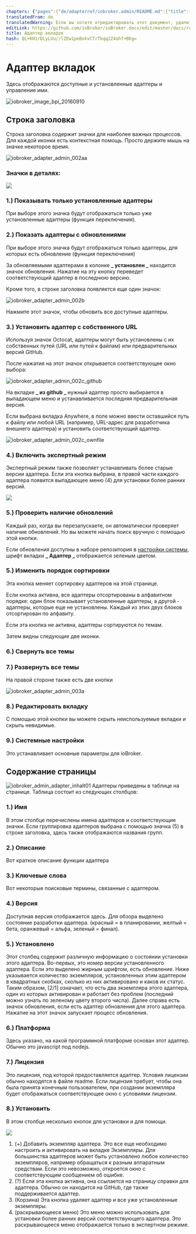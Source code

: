 ```yaml
---
chapters: {"pages":{"de/adapterref/iobroker.admin/README.md":{"title":{"de":"no title"},"content":"de/adapterref/iobroker.admin/README.md"},"de/adapterref/iobroker.admin/admin/tab-adapters.md":{"title":{"de":"Der Reiter Adapter"},"content":"de/adapterref/iobroker.admin/admin/tab-adapters.md"},"de/adapterref/iobroker.admin/admin/tab-instances.md":{"title":{"de":"Der Reiter Instanzen"},"content":"de/adapterref/iobroker.admin/admin/tab-instances.md"},"de/adapterref/iobroker.admin/admin/tab-objects.md":{"title":{"de":"Der Reiter Objekte"},"content":"de/adapterref/iobroker.admin/admin/tab-objects.md"},"de/adapterref/iobroker.admin/admin/tab-states.md":{"title":{"de":"Der Reiter Zustände"},"content":"de/adapterref/iobroker.admin/admin/tab-states.md"},"de/adapterref/iobroker.admin/admin/tab-groups.md":{"title":{"de":"Der Reiter Gruppen"},"content":"de/adapterref/iobroker.admin/admin/tab-groups.md"},"de/adapterref/iobroker.admin/admin/tab-users.md":{"title":{"de":"Der Reiter Benutzer"},"content":"de/adapterref/iobroker.admin/admin/tab-users.md"},"de/adapterref/iobroker.admin/admin/tab-events.md":{"title":{"de":"Der Reiter Ereignisse"},"content":"de/adapterref/iobroker.admin/admin/tab-events.md"},"de/adapterref/iobroker.admin/admin/tab-hosts.md":{"title":{"de":"Der Reiter Hosts"},"content":"de/adapterref/iobroker.admin/admin/tab-hosts.md"},"de/adapterref/iobroker.admin/admin/tab-enums.md":{"title":{"de":"Der Reiter Aufzählungen"},"content":"de/adapterref/iobroker.admin/admin/tab-enums.md"},"de/adapterref/iobroker.admin/admin/tab-log.md":{"title":{"de":"Der Reiter Log"},"content":"de/adapterref/iobroker.admin/admin/tab-log.md"},"de/adapterref/iobroker.admin/admin/tab-system.md":{"title":{"de":"Die Systemeinstellungen"},"content":"de/adapterref/iobroker.admin/admin/tab-system.md"}}}
translatedFrom: de
translatedWarning: Если вы хотите отредактировать этот документ, удалите поле «translationFrom», в противном случае этот документ будет снова автоматически переведен
editLink: https://github.com/ioBroker/ioBroker.docs/edit/master/docs/ru/adapterref/iobroker.admin/tab-adapters.md
title: Адаптер вкладок
hash: QL+KH1rDLyLUu//lZEw1peBxkvCTrTkqq2Z4ohf+BKg=
---
```

# Адаптер вкладок
Здесь отображаются доступные и установленные адаптеры и управление ими.

![iobroker_image_bpi_20160910](../../../de/adapterref/iobroker.admin/img/ioBroker_Image_BPi_20160910.jpg)

## Строка заголовка
Строка заголовка содержит значки для наиболее важных процессов.
Для каждой иконки есть контекстная помощь. Просто держите мышь на значке некоторое время.

![iobroker_adapter_admin_002aa](../../../de/adapterref/iobroker.admin/img/tab-adapters_002aa.jpg)

### **Значки в деталях:**
![](../../../de/adapterref/iobroker.admin/img/tab-adapters_icons01_20170108-e1483882554815.jpg)

### **1.) Показывать только установленные адаптеры**
При выборе этого значка будут отображаться только уже установленные адаптеры (функция переключения).

### **2.) Показать адаптеры с обновлениями**
При выборе этого значка будут отображаться только адаптеры, для которых есть обновление (функция переключения)

За обновляемыми адаптерами в колонке **_ установлен _** находится значок обновления.
Нажатие на эту кнопку переведет соответствующий адаптер в последнюю версию.

Кроме того, в строке заголовка появляется еще один значок:

![iobroker_adapter_admin_002b](../../../de/adapterref/iobroker.admin/img/tab-adapters_002b.jpg)

Нажмите этот значок, чтобы обновить все доступные адаптеры.

### **3.) Установить адаптер с собственного URL**
Используя значок Octocat, адаптеры могут быть установлены с их собственных путей (URL или путей к файлам) или предварительных версий GitHub.

После нажатия на этот значок открывается соответствующее окно выбора:

![iobroker_adapter_admin_002c_github](../../../de/adapterref/iobroker.admin/img/tab-adapters_002c_GitHub.jpg)

На вкладке **_ из github _** нужный адаптер просто выбирается в выпадающем меню и устанавливается последняя предварительная версия.

Если выбрана вкладка Anywhere, в поле можно ввести оставшийся путь к файлу или любой URL (например, URL-адрес для разработчика внешнего адаптера) и установить соответствующий адаптер.

![iobroker_adapter_admin_002c_ownfile](../../../de/adapterref/iobroker.admin/img/tab-adapters_002c_ownFile.jpg)

### **4.) Включить экспертный режим**
Экспертный режим также позволяет устанавливать более старые версии адаптера.
Если эта кнопка выбрана, в правой части каждого адаптера появится выпадающее меню (4) для установки более ранних версий.

![](../../../de/adapterref/iobroker.admin/img/tab-adapters_icons02_20170108.jpg)

### **5.) Проверить наличие обновлений**
Каждый раз, когда вы перезапускаете, он автоматически проверяет наличие обновлений. Но вы можете начать поиск вручную с помощью этой кнопки.

Если обновления доступны в наборе репозитория в [настройки системы](#Systemeinstellungen), шрифт вкладки **_ Адаптер _** отображается зеленым цветом.

### **5.) Изменить порядок сортировки**
Эта кнопка меняет сортировку адаптеров на этой странице.

Если кнопка активна, все адаптеры отсортированы в алфавитном порядке: один блок показывает установленные адаптеры, а другой - адаптеры, которые еще не установлены. Каждый из этих двух блоков отсортирован по алфавиту.

Если эта кнопка не активна, адаптеры сортируются по темам.

Затем видны следующие две иконки.

### **6.) Свернуть все темы**
### **7.) Развернуть все темы**
На правой стороне также есть две кнопки

![iobroker_adapter_admin_003a](../../../de/adapterref/iobroker.admin/img/tab-adapters_003a.jpg)

### **8.) Редактировать вкладку**
С помощью этой кнопки вы можете скрыть неиспользуемые вкладки и скрыть невидимые.

### **<a id="Systemeinstellungen"></a> 9.) Системные настройки**
Это устанавливает основные параметры для ioBroker.

## Содержание страницы
![iobroker_admin_adapter_inhalt01](../../../de/adapterref/iobroker.admin/img/tab-adapters_Inhalt01.jpg) Адаптеры приведены в таблице на странице. Таблица состоит из следующих столбцов:

### **1.) Имя**
В этом столбце перечислены имена адаптеров и соответствующие значки.
Если группировка адаптеров выбрана с помощью значка (5) в строке заголовка, здесь также отображаются названия групп.

### **2.) Описание**
Вот краткое описание функции адаптера

### **3.) Ключевые слова**
Вот некоторые поисковые термины, связанные с адаптером.

### **4.) Версия**
Доступная версия отображается здесь. Для обзора выделено состояние разработки адаптера. (красный = в планировании, желтый = бета, оранжевый = альфа, зеленый = финал).

### **5.) Установлено**
Этот столбец содержит различную информацию о состоянии установки этого адаптера.
Во-первых, это номер версии установленного адаптера. Если это выделено жирным шрифтом, есть обновление. Ниже указывается количество экземпляров, установленных этим адаптером в квадратных скобках, сколько из них активировано и каков их статус. Таким образом, [2/1] означает, что есть два экземпляра этого адаптера, один из которых активирован и работает без проблем (последний можно узнать по зеленому цвету второго числа). Далее справа есть значок обновления, если есть адаптер обновления для этого адаптера. Нажатие на этот значок запускает процесс обновления.

### **6.) Платформа**
Здесь указано, на какой программной платформе основан этот адаптер. Обычно это javascript под nodejs.

### **7.) Лицензия**
Это лицензия, под которой предоставляется адаптер. Условия лицензии обычно находятся в файле readme. Если лицензия требует, чтобы она была принята конечным пользователем, при создании экземпляра будет отображаться соответствующее окно с условиями лицензии.

### **8.) Установить**
В этом столбце несколько кнопок для установки и для помощи.

![](../../../de/adapterref/iobroker.admin/img/tab-adapters_icons02_20170108.jpg)

1. (+) Добавить экземпляр адаптера. Это все еще необходимо настроить и активировать на вкладке Экземпляры. Для большинства адаптеров может быть установлено любое количество экземпляров, например обращаться к разным аппаратным средствам. Если это невозможно, откроется окно с соответствующим сообщением об ошибке.
2. (?) Если эта кнопка активна, она ссылается на страницу справки для адаптера. Обычно он находится на GitHub, где также поддерживается адаптер.
3. (Корзина) Эта кнопка удаляет адаптер и все уже установленные экземпляры.
4. (раскрывающееся меню) Это меню можно использовать для установки более ранних версий соответствующего адаптера. Это раскрывающееся меню отображается только в экспертном режиме.